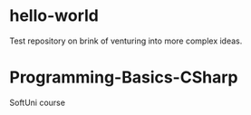 # hello-world
Test repository on brink of venturing into more complex ideas.

# Programming-Basics-CSharp
SoftUni course
